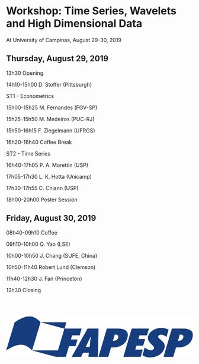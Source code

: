 # Workshop: Time Series, Wavelets and High Dimensional Data

At University of Campinas, August 29-30, 2019

## Thursday, August 29, 2019

13h30 Opening

14h10-15h00 D. Stoffer (Pittsburgh)

ST1 - Econometrics

15h00-15h25 M. Fernandes (FGV-SP)

15h25-15h50 M. Medeiros (PUC-RJ)

15h50-16h15 F. Ziegelmann (UFRGS)

16h20-16h40 Coffee Break

ST2 - Time Series

16h40-17h05 P. A. Morettin (USP)

17h05-17h30 L. K. Hotta (Unicamp)

17h30-17h55 C. Chiann (USP)

18h00-20h00 Poster Session

## Friday, August 30, 2019

08h40-09h10 Coffee

09h10-10h00 Q. Yao (LSE)

10h00-10h50 J. Chang (SUFE, China)

10h50-11h40 Robert Lund (Clemson)

11h40-12h30 J. Fan (Princeton)

12h30 Closing

<br><br>

![Supported by FAPESP](img/FAPESP.png)

